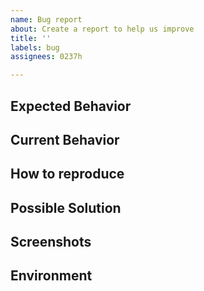 ```yaml
---
name: Bug report
about: Create a report to help us improve
title: ''
labels: bug
assignees: 0237h

---
```


<!--- Required, provide a general summary of the issue in the Title above -->

## Expected Behavior
<!--- Required, provide a detailed description of the expected behavior -->

## Current Behavior
<!--- Required, provide a detailed description of the current behavior -->

## How to reproduce
<!--- Required, please provide a checklist of steps to reproduce the bug -->

## Possible Solution
<!--- Optional, but you can suggest an idea for implementing a fix -->

## Screenshots
<!--- Optional, if applicable you can add screenshots to help explain your problem -->

## Environment
<!--- Required, please specify which version you are running as well as information about your environment -->
